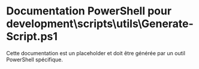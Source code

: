 # Documentation PowerShell pour development\scripts\utils\Generate-Script.ps1

Cette documentation est un placeholder et doit être générée par un outil PowerShell spécifique.

